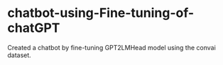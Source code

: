 # chatbot-using-Fine-tuning-of-chatGPT
Created a chatbot by fine-tuning GPT2LMHead model using the convai dataset.
